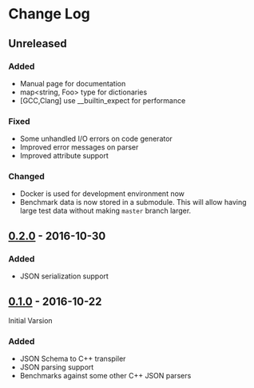 # Change Log

## Unreleased

### Added

- Manual page for documentation
- map<string, Foo> type for dictionaries
- [GCC,Clang] use __builtin_expect for performance

### Fixed

- Some unhandled I/O errors on code generator
- Improved error messages on parser
- Improved attribute support

### Changed

- Docker is used for development environment now
- Benchmark data is now stored in a submodule. This will allow having large
  test data without making `master` branch larger.

## [0.2.0] - 2016-10-30

### Added

- JSON serialization support

## [0.1.0] - 2016-10-22

Initial Varsion

### Added

- JSON Schema to C++ transpiler
- JSON parsing support
- Benchmarks against some other C++ JSON parsers


[0.1.0]: https://github.com/mserdarsanli/QuantumJson/releases/tag/v0.1.0
[0.2.0]: https://github.com/mserdarsanli/QuantumJson/releases/tag/v0.2.0
